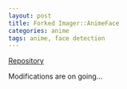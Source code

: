 ```yaml
---
layout: post
title: Forked Imager::AnimeFace
categories: anime
tags: anime, face detection
---
```


[Repository](https://github.com/projectgalateia/animeface)

Modifications are on going...

